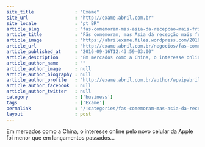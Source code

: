 ```yaml
---
site_title               : "Exame"
site_url                 : "http://exame.abril.com.br"
site_locale              : "pt_BR"
article_slug             : "fas-comemoram-mas-asia-da-recepcao-mais-fria-para-iphone-7"
article_title            : "Fãs comemoram, mas Ásia dá recepção mais fria para iPhone 7"
article_image            : "https://abrilexame.files.wordpress.com/2016/09/size_960_16_9_iphone-71.jpg?quality=70&strip=all&w=960"
article_url              : "http://exame.abril.com.br/negocios/fas-comemoram-mas-asia-da-recepcao-mais-fria-para-iphone-7/"
article_published_at     : "2016-09-16T12:43:59-03:00"
article_description      : "Em mercados como a China, o interesse online pelo novo celular da Apple foi menor que em lançamentos passados..."
article_author_name      : ""
article_author_image     : null
article_author_biography : null
article_author_profile   : "http://exame.abril.com.br/author/wpvipabril/"
article_author_facebook  : null
article_author_twitter   : null
category                 : ['business']
tags                     : ['Exame']
permalink                : "/:categories/fas-comemoram-mas-asia-da-recepcao-mais-fria-para-iphone-7/"
layout                   : post
---
```


Em mercados como a China, o interesse online pelo novo celular da Apple foi menor que em lançamentos passados...
